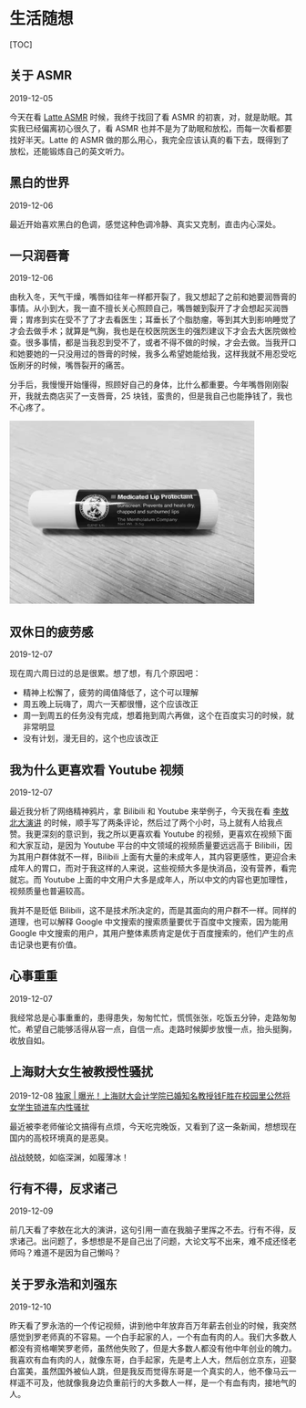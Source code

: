 # 生活随想

[TOC]

## 关于 ASMR

2019-12-05

今天在看 [Latte ASMR](https://www.youtube.com/watch?v=7k-bFdcxaaE&list=PLSpOjPQtIdXuo0pWblzefhZw7RhEugd0u&index=3&t=0s) 时候，我终于找回了看 ASMR 的初衷，对，就是助眠。其实我已经偏离初心很久了，看 ASMR 也并不是为了助眠和放松，而每一次看都要找好半天。Latte 的 ASMR 做的那么用心，我完全应该认真的看下去，既得到了放松，还能锻炼自己的英文听力。

## 黑白的世界

2019-12-06

最近开始喜欢黑白的色调，感觉这种色调冷静、真实又克制，直击内心深处。

## 一只润唇膏

2019-12-06

由秋入冬，天气干燥，嘴唇如往年一样都开裂了，我又想起了之前和她要润唇膏的事情。从小到大，我一直不擅长关心照顾自己，嘴唇皴到裂开了才会想起买润唇膏；胃疼到实在受不了了才去看医生；耳垂长了个脂肪瘤，等到其大到影响睡觉了才会去做手术；就算是气胸，我也是在校医院医生的强烈建议下才会去大医院做检查。很多事情，都是当我忍到受不了，或者不得不做的时候，才会去做。当我开口和她要她的一只没用过的唇膏的时候，我多么希望她能给我，这样我就不用忍受吃饭刷牙的时候，嘴唇裂开的痛苦。

分手后，我慢慢开始懂得，照顾好自己的身体，比什么都重要。今年嘴唇刚刚裂开，我就去商店买了一支唇膏，25 块钱，蛮贵的，但是我自己也能挣钱了，我也不心疼了。

![自己买的一只润唇膏](assets/1575606260848.png)

## 双休日的疲劳感

2019-12-07

现在周六周日过的总是很累。想了想，有几个原因吧：

* 精神上松懈了，疲劳的阈值降低了，这个可以理解
* 周五晚上玩嗨了，周六一天都很懵，这个应该改正
* 周一到周五的任务没有完成，想着拖到周六再做，这个在百度实习的时候，就非常明显
* 没有计划，漫无目的，这个也应该改正

## 我为什么更喜欢看 Youtube 视频

2019-12-07

最近我分析了网络精神鸦片，拿 Bilibili 和 Youtube 来举例子，今天我在看 [李敖北大演讲](https://www.youtube.com/watch?v=eeAki05r8ZI&lc=z23ze10hqkqohn1dlacdp43bklrtjtrk0wnteloqqx1w03c010c) 的时候，顺手写了两条评论，然后过了两个小时，马上就有人给我点赞。我更深刻的意识到，我之所以更喜欢看 Youtube 的视频，更喜欢在视频下面和大家互动，是因为 Youtube 平台的中文领域的视频质量要远远高于 Bilibili，因为其用户群体就不一样，Bilibili 上面有大量的未成年人，其内容更感性，更迎合未成年人的胃口，而对于我这样的人来说，这些视频大多是快消品，没有营养，看完就忘。而 Youtube 上面的中文用户大多是成年人，所以中文的内容也更加理性，视频质量也普遍较高。

我并不是贬低 Bilibili，这不是技术所决定的，而是其面向的用户群不一样。同样的道理，也可以解释 Google 中文搜索的搜索质量要优于百度中文搜索，因为能用 Google 中文搜索的用户，其用户整体素质肯定是优于百度搜索的，他们产生的点击记录也更有价值。

## 心事重重

2019-12-07

我经常总是心事重重的，患得患失，匆匆忙忙，慌慌张张，吃饭五分钟，走路匆匆忙。希望自己能够活得从容一点，自信一点。走路时候脚步放慢一点，抬头挺胸，收放自如。

## 上海财大女生被教授性骚扰

2019-12-08 [独家 | 曝光！上海财大会计学院已婚知名教授钱F胜在校园里公然将女学生锁进车内性骚扰](https://mp.weixin.qq.com/s?__biz=MzIwMDcwNzI4OQ==&mid=2247484628&idx=1&sn=fdce3a1ee4eb7e7aa609b8f1e4ed40b1&chksm=96f85962a18fd074bc5e83257bb0f046e135970577bc9aa7e8d4ba33cac84482d5ed6ed899ea&mpshare=1&scene=1&srcid=12064z4v7H4EuSInfidQ6M5q&sharer_sharetime=1575633008880&sharer_shareid=1fb51834f36ac5ce3c1cb06304cd2be1&key=4ad845bd38d7da89ffefffeb64eada8fc86d3064c9b5cfe21e61dee58cb1a2ff1630dcfbca28fc1210c3810096b4c94e5f1630d4c2b36d160071b542965051ec7571ddbbb56d4044f97e57b4bb0afa74&ascene=1&uin=Mjk2NzkxMzU2MA%3D%3D&devicetype=Windows+10&version=62070158&lang=zh_CN&exportkey=AbdcXIPPXD5HZrCMoOXIpkE%3D&pass_ticket=hxYgvR2Y6TPd3VK8x35Fxu%2B3VmNEjVmOZ8rjTOsYYw4%2BKszZYwYCwIlaTqe4urFt)

最近被李老师催论文搞得有点烦，今天吃完晚饭，又看到了这一条新闻，想想现在国内的高校环境真的是恶臭。

战战兢兢，如临深渊，如履薄冰！

## 行有不得，反求诸己

2019-12-09

前几天看了李敖在北大的演讲，这句引用一直在我脑子里挥之不去。行有不得，反求诸己。出问题了，多想想是不是自己出了问题，大论文写不出来，难不成还怪老师吗？难道不是因为自己懒吗？

## 关于罗永浩和刘强东

2019-12-10

昨天看了罗永浩的一个传记视频，讲到他中年放弃百万年薪去创业的时候，我突然感觉到罗老师真的不容易。一个白手起家的人，一个有血有肉的人。我们大多数人都没有资格嘲笑罗老师，虽然他失败了，但是大多数人都没有他中年创业的魄力。我喜欢有血有肉的人，就像东哥，白手起家，先是考上人大，然后创立京东，迎娶白富美，虽然国外被仙人跳，但是我反而觉得东哥是一个真实的人，他不像马云一样遥不可及，他就像我身边负重前行的大多数人一样，是一个有血有肉，接地气的人。



